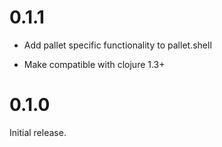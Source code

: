# 0.1.1

- Add pallet specific functionality to pallet.shell

- Make compatible with clojure 1.3+

# 0.1.0

Initial release.
